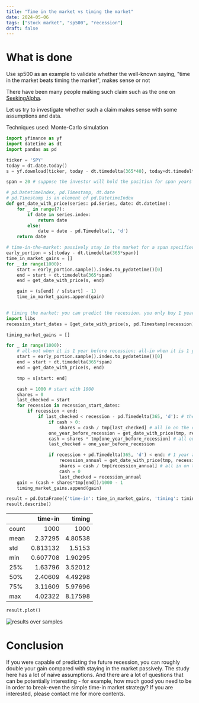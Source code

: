 ```yaml
---
title: "Time in the market vs timing the market"
date: 2024-05-06
tags: ["stock market", "sp500", "recession"]
draft: false
---
```


# What is done
Use sp500 as an example to validate whether the well-known saying, "time in the market beats timing the market", makes sense or not

There have been many people making such claim such as the one on [SeekingAlpha](https://seekingalpha.com/article/4535147-time-in-the-market-beats-timing-the-market). 

Let us try to investigate whether such a claim makes sense with some assumptions and data. 

Techniques used: Monte-Carlo simulation


```python
import yfinance as yf
import datetime as dt
import pandas as pd

ticker = 'SPY'
today = dt.date.today()
s = yf.download(ticker, today - dt.timedelta(365*40), today+dt.timedelta(1))['Close']

span = 20 # suppose the investor will hold the position for span years
```

```python
# pd.DatetimeIndex, pd.Timestamp, dt.date
# pd.Timestamp is an element of pd.DatetimeIndex
def get_date_with_price(series: pd.Series, date: dt.datetime): 
    for _ in range(7): 
        if date in series.index: 
            return date
        else:
            date = date - pd.Timedelta(1, 'd')
    return date

```

```python
# time-in-the-market: passively stay in the market for a span specified. 
early_portion = s[:today - dt.timedelta(365*span)]
time_in_market_gains = []
for _ in range(1000): 
    start = early_portion.sample().index.to_pydatetime()[0]
    end = start + dt.timedelta(365*span)
    end = get_date_with_price(s, end)

    gain = (s[end] / s[start] - 1)
    time_in_market_gains.append(gain)
    
```

```python
# timing the market: you can predict the recession. you only buy 1 year after recession and hold it unti the span finish. because you may not enter the market from the beginning of the span, you time spent in the market will be less. 
import libs
recession_start_dates = [get_date_with_price(s, pd.Timestamp(recession)) for recession in libs.recession_starts] # we need a day with price data around the recession starting date

timing_market_gains = []

for _ in range(1000):
    # all-out when it is 1 year before recession; all-in when it is 1 year after recession begins. 
    start = early_portion.sample().index.to_pydatetime()[0]
    end = start + dt.timedelta(365*span)
    end = get_date_with_price(s, end)

    tmp = s[start: end]

    cash = 1000 # start with 1000
    shares = 0
    last_checked = start
    for recession in recession_start_dates: 
        if recession < end: 
            if last_checked < recession - pd.Timedelta(365, 'd'): # the recession will happen in 1 year
                if cash > 0:
                    shares = cash / tmp[last_checked] # all in on the day checked
                one_year_before_recession = get_date_with_price(tmp, recession-pd.Timedelta(365, 'd'))
                cash = shares * tmp[one_year_before_recession] # all out on the day exectaly 1 year before recession
                last_checked = one_year_before_recession

                if recession + pd.Timedelta(365, 'd') < end: # 1 year after recession, the game is still on
                    recession_annual = get_date_with_price(tmp, recession + pd.Timedelta(365, 'd'))
                    shares = cash / tmp[recession_annual] # all in on the annual of recession
                    cash = 0 
                    last_checked = recession_annual
    gain = (cash + shares*tmp[end])/1000 - 1 
    timing_market_gains.append(gain)
```


```python
result = pd.DataFrame({'time-in': time_in_market_gains, 'timing': timing_market_gains})
result.describe()
```

|       |     time-in |     timing |
|:------|------------:|-----------:|
| count | 1000        | 1000       |
| mean  |    2.37295  |    4.80538 |
| std   |    0.813132 |    1.5153  |
| min   |    0.607708 |    1.90295 |
| 25%   |    1.63796  |    3.52012 |
| 50%   |    2.40609  |    4.49298 |
| 75%   |    3.11609  |    5.97696 |
| max   |    4.02322  |    8.17598 |

```python
result.plot()
```
![results over samples](/images/time_in_the_market_vs_timing_the_market_8_1.png)


# Conclusion
If you were capable of predicting the future recession, you can roughly double your gain compared with staying in the market passively. The study here has a lot of naive assumptions. And there are a lot of questions that can be potentially interesting - for example, how much good you need to be in order to break-even the simple time-in market strategy? If you are interested, please contact me for more contents. 



